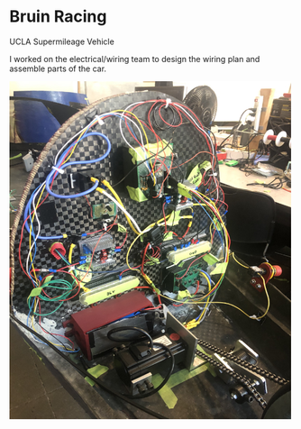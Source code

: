 # Bruin Racing

UCLA Supermileage Vehicle

I worked on the electrical/wiring team to design the wiring plan and assemble parts of the car.

<img src="images/image.jpg" width = "500" height="600">
